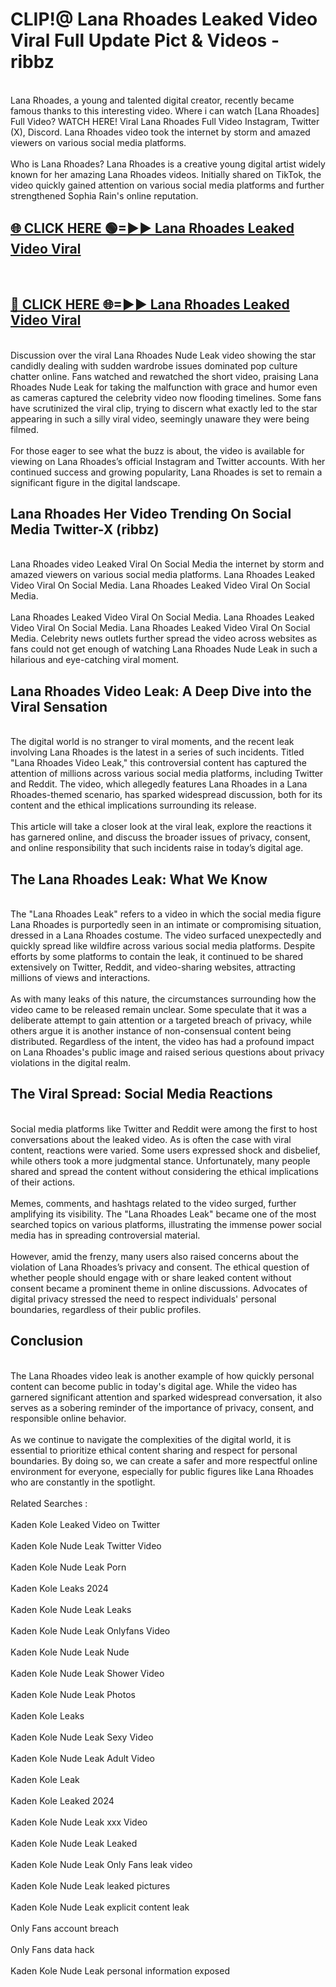 # CLIP!@ Lana Rhoades Leaked Video Viral Full Update Pict & Videos - ribbz
<br>
Lana Rhoades, a young and talented digital creator, recently became famous thanks to this interesting video. Where i can watch [Lana Rhoades] Full Video? WATCH HERE! Viral Lana Rhoades Full Video Instagram, Twitter (X), Discord. Lana Rhoades video took the internet by storm and amazed viewers on various social media platforms.
<br><br>
Who is Lana Rhoades? Lana Rhoades is a creative young digital artist widely known for her amazing Lana Rhoades videos. Initially shared on TikTok, the video quickly gained attention on various social media platforms and further strengthened Sophia Rain's online reputation.
<br>
<h2><a href="https://bestclip.site?title=Lana_Rhoades">🌐 CLICK HERE 🟢=►► Lana Rhoades Leaked Video Viral</a></h2>
<br>
<h2><a href="https://bestclip.site?title=Lana_Rhoades">🔴 CLICK HERE 🌐=►► Lana Rhoades Leaked Video Viral</a></h2>
<br>
Discussion over the viral Lana Rhoades Nude Leak video showing the star candidly dealing with sudden wardrobe issues dominated pop culture chatter online. Fans watched and rewatched the short video, praising Lana Rhoades Nude Leak for taking the malfunction with grace and humor even as cameras captured the celebrity video now flooding timelines. Some fans have scrutinized the viral clip, trying to discern what exactly led to the star appearing in such a silly viral video, seemingly unaware they were being filmed.
<br><br>
For those eager to see what the buzz is about, the video is available for viewing on Lana Rhoades’s official Instagram and Twitter accounts. With her continued success and growing popularity, Lana Rhoades is set to remain a significant figure in the digital landscape.
<br>
<h2>Lana Rhoades Her Video Trending On Social Media Twitter-X (ribbz)</h2>
<br>
Lana Rhoades video Leaked Viral On Social Media the internet by storm and amazed viewers on various social media platforms. Lana Rhoades Leaked Video Viral On Social Media. Lana Rhoades Leaked Video Viral On Social Media.
<br><br>
Lana Rhoades Leaked Video Viral On Social Media. Lana Rhoades Leaked Video Viral On Social Media. Lana Rhoades Leaked Video Viral On Social Media. Celebrity news outlets further spread the video across websites as fans could not get enough of watching Lana Rhoades Nude Leak in such a hilarious and eye-catching viral moment.
<br>
<h2>Lana Rhoades Video Leak: A Deep Dive into the Viral Sensation</h2>
<br>
The digital world is no stranger to viral moments, and the recent leak involving Lana Rhoades is the latest in a series of such incidents. Titled "Lana Rhoades Video Leak," this controversial content has captured the attention of millions across various social media platforms, including Twitter and Reddit. The video, which allegedly features Lana Rhoades in a Lana Rhoades-themed scenario, has sparked widespread discussion, both for its content and the ethical implications surrounding its release.
<br><br>
This article will take a closer look at the viral leak, explore the reactions it has garnered online, and discuss the broader issues of privacy, consent, and online responsibility that such incidents raise in today’s digital age.
<br>
<h2>The Lana Rhoades Leak: What We Know</h2>
<br>
The "Lana Rhoades Leak" refers to a video in which the social media figure Lana Rhoades is purportedly seen in an intimate or compromising situation, dressed in a Lana Rhoades costume. The video surfaced unexpectedly and quickly spread like wildfire across various social media platforms. Despite efforts by some platforms to contain the leak, it continued to be shared extensively on Twitter, Reddit, and video-sharing websites, attracting millions of views and interactions.
<br><br>
As with many leaks of this nature, the circumstances surrounding how the video came to be released remain unclear. Some speculate that it was a deliberate attempt to gain attention or a targeted breach of privacy, while others argue it is another instance of non-consensual content being distributed. Regardless of the intent, the video has had a profound impact on Lana Rhoades's public image and raised serious questions about privacy violations in the digital realm.
<br>
<h2>The Viral Spread: Social Media Reactions</h2>
<br>
Social media platforms like Twitter and Reddit were among the first to host conversations about the leaked video. As is often the case with viral content, reactions were varied. Some users expressed shock and disbelief, while others took a more judgmental stance. Unfortunately, many people shared and spread the content without considering the ethical implications of their actions.
<br><br>
Memes, comments, and hashtags related to the video surged, further amplifying its visibility. The "Lana Rhoades Leak" became one of the most searched topics on various platforms, illustrating the immense power social media has in spreading controversial material.
<br><br>
However, amid the frenzy, many users also raised concerns about the violation of Lana Rhoades’s privacy and consent. The ethical question of whether people should engage with or share leaked content without consent became a prominent theme in online discussions. Advocates of digital privacy stressed the need to respect individuals' personal boundaries, regardless of their public profiles.
<br>
<h2>Conclusion</h2>
<br>
The Lana Rhoades video leak is another example of how quickly personal content can become public in today's digital age. While the video has garnered significant attention and sparked widespread conversation, it also serves as a sobering reminder of the importance of privacy, consent, and responsible online behavior.
<br><br>
As we continue to navigate the complexities of the digital world, it is essential to prioritize ethical content sharing and respect for personal boundaries. By doing so, we can create a safer and more respectful online environment for everyone, especially for public figures like Lana Rhoades who are constantly in the spotlight.
<br><br>
Related Searches :
<br><br>
Kaden Kole Leaked Video on Twitter
<br><br>
Kaden Kole Nude Leak Twitter Video
<br><br>
Kaden Kole Nude Leak Porn
<br><br>
Kaden Kole Leaks 2024
<br><br>
Kaden Kole Nude Leak Leaks
<br><br>
Kaden Kole Nude Leak Onlyfans Video
<br><br>
Kaden Kole Nude Leak Nude
<br><br>
Kaden Kole Nude Leak Shower Video
<br><br>
Kaden Kole Nude Leak Photos
<br><br>
Kaden Kole Leaks
<br><br>
Kaden Kole Nude Leak Sexy Video
<br><br>
Kaden Kole Nude Leak Adult Video
<br><br>
Kaden Kole Leak
<br><br>
Kaden Kole Leaked 2024
<br><br>
Kaden Kole Nude Leak xxx Video
<br><br>
Kaden Kole Nude Leak Leaked
<br><br>
Kaden Kole Nude Leak Only Fans leak video
<br><br>
Kaden Kole Nude Leak leaked pictures
<br><br>
Kaden Kole Nude Leak explicit content leak
<br><br>
Only Fans account breach
<br><br>
Only Fans data hack
<br><br>
Kaden Kole Nude Leak personal information exposed